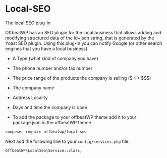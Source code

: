 # Local-SEO
The local SEO plug-in 

OffbeatWP has an SEO plugin for the local business that allows adding and modifying structured data of the ld+json string, that is generated by the Yoast SEO plugin. Using this plug-in you can notify Google (or other search engines that you have a local business). 

- A Type (what kind of company you have)
- The phone number and/or fax number
- The price range of the products the company is selling ($  <-> $$$)
- The company name
- Address Locality
- Days and time the company is open

- To add the package to your offbeatWP theme add it to your package.json in the offbeatWP theme

```bash
composer require offbeatwp/local-seo
```

Next add the following line to your `config/services.php` file:

```
OffbeatWP\LocalSeo\Service::class,
```



